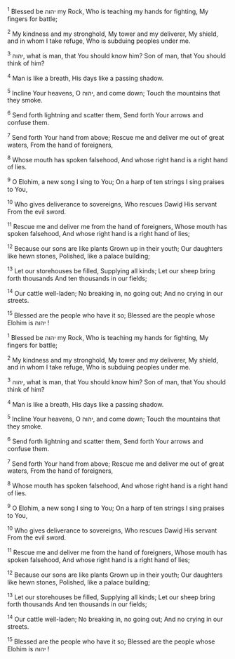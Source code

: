 <sup>1</sup> Blessed be יהוה my Rock, Who is teaching my hands for fighting, My fingers for battle;

<sup>2</sup> My kindness and my stronghold, My tower and my deliverer, My shield, and in whom I take refuge, Who is subduing peoples under me.

<sup>3</sup> יהוה, what is man, that You should know him? Son of man, that You should think of him?

<sup>4</sup> Man is like a breath, His days like a passing shadow.

<sup>5</sup> Incline Your heavens, O יהוה, and come down; Touch the mountains that they smoke.

<sup>6</sup> Send forth lightning and scatter them, Send forth Your arrows and confuse them.

<sup>7</sup> Send forth Your hand from above; Rescue me and deliver me out of great waters, From the hand of foreigners,

<sup>8</sup> Whose mouth has spoken falsehood, And whose right hand is a right hand of lies.

<sup>9</sup> O Elohim, a new song I sing to You; On a harp of ten strings I sing praises to You,

<sup>10</sup> Who gives deliverance to sovereigns, Who rescues Dawiḏ His servant From the evil sword.

<sup>11</sup> Rescue me and deliver me from the hand of foreigners, Whose mouth has spoken falsehood, And whose right hand is a right hand of lies;

<sup>12</sup> Because our sons are like plants Grown up in their youth; Our daughters like hewn stones, Polished, like a palace building;

<sup>13</sup> Let our storehouses be filled, Supplying all kinds; Let our sheep bring forth thousands And ten thousands in our fields;

<sup>14</sup> Our cattle well-laden; No breaking in, no going out; And no crying in our streets.

<sup>15</sup> Blessed are the people who have it so; Blessed are the people whose Elohim is יהוה !

<sup>1</sup> Blessed be יהוה my Rock, Who is teaching my hands for fighting, My fingers for battle;

<sup>2</sup> My kindness and my stronghold, My tower and my deliverer, My shield, and in whom I take refuge, Who is subduing peoples under me.

<sup>3</sup> יהוה, what is man, that You should know him? Son of man, that You should think of him?

<sup>4</sup> Man is like a breath, His days like a passing shadow.

<sup>5</sup> Incline Your heavens, O יהוה, and come down; Touch the mountains that they smoke.

<sup>6</sup> Send forth lightning and scatter them, Send forth Your arrows and confuse them.

<sup>7</sup> Send forth Your hand from above; Rescue me and deliver me out of great waters, From the hand of foreigners,

<sup>8</sup> Whose mouth has spoken falsehood, And whose right hand is a right hand of lies.

<sup>9</sup> O Elohim, a new song I sing to You; On a harp of ten strings I sing praises to You,

<sup>10</sup> Who gives deliverance to sovereigns, Who rescues Dawiḏ His servant From the evil sword.

<sup>11</sup> Rescue me and deliver me from the hand of foreigners, Whose mouth has spoken falsehood, And whose right hand is a right hand of lies;

<sup>12</sup> Because our sons are like plants Grown up in their youth; Our daughters like hewn stones, Polished, like a palace building;

<sup>13</sup> Let our storehouses be filled, Supplying all kinds; Let our sheep bring forth thousands And ten thousands in our fields;

<sup>14</sup> Our cattle well-laden; No breaking in, no going out; And no crying in our streets.

<sup>15</sup> Blessed are the people who have it so; Blessed are the people whose Elohim is יהוה !

